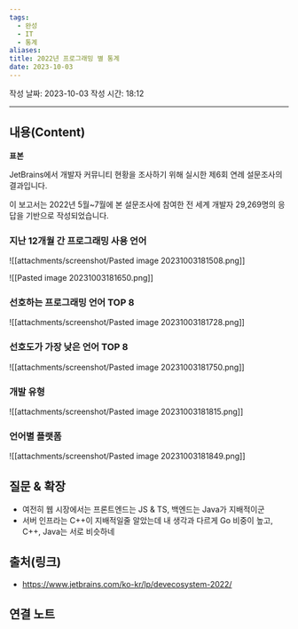```yaml
---
tags:
  - 완성
  - IT
  - 통계
aliases: 
title: 2022년 프로그래밍 별 통계
date: 2023-10-03
---
```

작성 날짜: 2023-10-03
작성 시간: 18:12


----
## 내용(Content)

**표본**

JetBrains에서 개발자 커뮤니티 현황을 조사하기 위해 실시한 제6회 연례 설문조사의 결과입니다.

이 보고서는 2022년 5월~7월에 본 설문조사에 참여한 전 세계 개발자 29,269명의 응답을 기반으로 작성되었습니다.
### 지난 12개월 간 프로그래밍 사용 언어

![[attachments/screenshot/Pasted image 20231003181508.png]]

![[Pasted image 20231003181650.png]]

### 선호하는 프로그래밍 언어 TOP 8
![[attachments/screenshot/Pasted image 20231003181728.png]]


### 선호도가 가장 낮은 언어 TOP 8
![[attachments/screenshot/Pasted image 20231003181750.png]]

### 개발 유형
![[attachments/screenshot/Pasted image 20231003181815.png]]

### 언어별 플랫폼
![[attachments/screenshot/Pasted image 20231003181849.png]]

## 질문 & 확장

- 여전히 웹 시장에서는 프론트엔드는 JS & TS, 백엔드는 Java가 지배적이군
- 서버 인프라는 C++이 지배적일줄 알았는데 내 생각과 다르게 Go 비중이 높고, C++, Java는 서로 비슷하네
## 출처(링크)
-  https://www.jetbrains.com/ko-kr/lp/devecosystem-2022/

## 연결 노트










